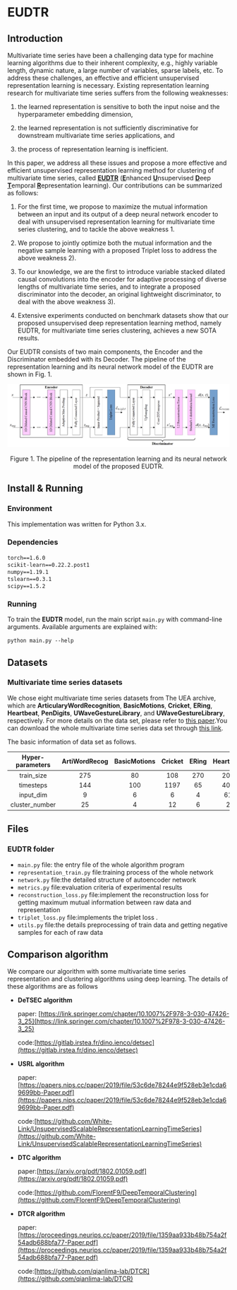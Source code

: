 # EUDTR

## Introduction
Multivariate time series have been a challenging data type for machine learning algorithms due to their inherent complexity, e.g., highly variable length, dynamic nature, a large number of variables, sparse labels, etc. To address these challenges, an effective and efficient unsupervised representation learning is necessary. Existing representation learning research for multivariate time series suffers from the following weaknesses: 

1) the learned representation is sensitive to both the input noise and the hyperparameter embedding dimension, 

2) the learned representation is not sufficiently discriminative for downstream multivariate time series applications, and 

3) the process of representation learning is inefficient. 

In this paper, we address all these issues and propose a more effective and efficient unsupervised representation learning method for clustering of multivariate time series, called <u>**EUDTR**</u> (<u>**E**</u>nhanced <u>**U**</u>nsupervised <u>**D**</u>eep <u>**T**</u>emporal <u>**R**</u>epresentation learning). Our contributions can be summarized as follows:

1. For the first time, we propose to maximize the mutual information between an input and its output of a deep neural network encoder to deal with unsupervised representation learning for multivariate time series clustering, and to tackle the above weakness 1.

2. We propose to jointly optimize both the mutual information and the negative sample learning with a proposed Triplet loss to address the above weakness 2).

3. To our knowledge, we are the first to introduce variable stacked dilated causal convolutions into the encoder for adaptive processing of diverse lengths of multivariate time series, and to integrate a proposed discriminator into the decoder, an original lightweight discriminator, to deal with the above weakness 3).

4. Extensive experiments conducted on benchmark datasets show that our proposed unsupervised deep representation learning method, namely EUDTR, for multivariate time series clustering, achieves a new SOTA results. 

Our EUDTR consists of two main components, the Encoder and the Discriminator embedded with its Decoder. The pipeline of the representation learning and its neural network model of the EUDTR are shown in Fig. 1.

![framework](figures/fig1.jpg)
<center>Figure 1. The pipeline of the representation learning and its neural network model of the proposed EUDTR.</center>


## Install & Running
###  Environment
This implementation was written for Python 3.x.

### Dependencies
```
torch==1.6.0
scikit-learn==0.22.2.post1
numpy==1.19.1
tslearn==0.3.1
scipy==1.5.2
```

### Running
To train the **EUDTR** model, run the main script `main.py` with command-line arguments. Available arguments are explained with:
```
python main.py --help
```

## Datasets
### Multivariate time series datasets
We chose eight multivariate time series datasets from The UEA archive, which are **ArticularyWordRecognition**, **BasicMotions**, **Cricket**, **ERing**, **Heartbeat**, **PenDigits**, **UWaveGestureLibrary**, and **UWaveGestureLibrary**, respectively. For more details on the data set, please refer to [this paper](https://arxiv.org/abs/1811.00075).You can download the whole multivariate time series data set through [this link](http://www.timeseriesclassification.com/).

The basic information of data set as follows.

| Hyper-parameters | ArtiWordRecog | BasicMotions | Cricket | ERing | Heartbeat | PenDigits | UWave | MotorImagery |
| :--------------: | :-----------: | :----------: | :-----: | :---: | :-------: | :-------: | :---: | :----------: |
|    train_size    |      275      |      80      |   108   |  270  |    204    |   7494    |  120  |     278      |
|    timesteps     |      144      |     100      |  1197   |  65   |    405    |     8     |  315  |     3000     |
|    input_dim     |       9       |      6       |    6    |   4   |    61     |     2     |   3   |      64      |
|  cluster_number  |      25       |      4       |   12    |   6   |     2     |    10     |   8   |      2       |

## Files

### EUDTR folder

- `main.py` file: the entry file of the whole algorithm program
- `representation_train.py` file:training process of the whole network
- `network.py` file:the detailed structure of autoencoder network
- `metrics.py` file:evaluation criteria of experimental results
- `reconstruction_loss.py` file:implement the reconstruction loss for getting maximum mutual information between raw data and representation
- `triplet_loss.py` file:implements the triplet loss .
- `utils.py` file:the details preprocessing of train data and getting negative samples for each of raw data

## Comparison algorithm

We compare our algorithm with some multivariate time series representation and  clustering algorithms using deep learning. The details of these algorithms are as follows

- **DeTSEC algorithm**

  paper: [https://link.springer.com/chapter/10.1007%2F978-3-030-47426-3_25](https://link.springer.com/chapter/10.1007%2F978-3-030-47426-3_25)

  code:[https://gitlab.irstea.fr/dino.ienco/detsec](https://gitlab.irstea.fr/dino.ienco/detsec)


- **USRL algorithm**

  paper:[https://papers.nips.cc/paper/2019/file/53c6de78244e9f528eb3e1cda69699bb-Paper.pdf](https://papers.nips.cc/paper/2019/file/53c6de78244e9f528eb3e1cda69699bb-Paper.pdf)

  code:[https://github.com/White-Link/UnsupervisedScalableRepresentationLearningTimeSeries](https://github.com/White-Link/UnsupervisedScalableRepresentationLearningTimeSeries)

- **DTC algorithm**

  paper:[https://arxiv.org/pdf/1802.01059.pdf](https://arxiv.org/pdf/1802.01059.pdf)

  code:[https://github.com/FlorentF9/DeepTemporalClustering](https://github.com/FlorentF9/DeepTemporalClustering)


- **DTCR algorithm**

  paper:[https://proceedings.neurips.cc/paper/2019/file/1359aa933b48b754a2f54adb688bfa77-Paper.pdf](https://proceedings.neurips.cc/paper/2019/file/1359aa933b48b754a2f54adb688bfa77-Paper.pdf)

  code:[https://github.com/qianlima-lab/DTCR](https://github.com/qianlima-lab/DTCR)